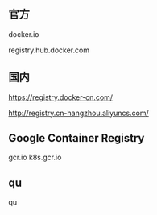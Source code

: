 ## 官方

docker.io

registry.hub.docker.com

## 国内

https://registry.docker-cn.com/

http://registry.cn-hangzhou.aliyuncs.com/ 

## Google Container Registry

gcr.io
k8s.gcr.io

## qu

qu